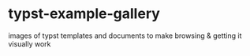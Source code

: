 # typst-example-gallery
images of typst templates and documents to make browsing &amp; getting it visually work
